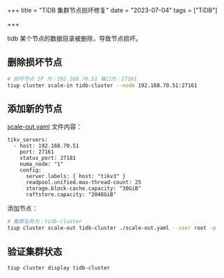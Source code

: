 +++
title = "TiDB 集群节点损坏修复"
date = "2023-07-04"
tags = ["TiDB"]

+++



tidb 某个节点的数据目录被删除，导致节点损坏。




## 删除损坏节点

```bash
# 损坏节点 IP 为：192.168.70.51 端口为：27161
tiup cluster scale-in tidb-cluster --node 192.168.70.51:27161
```



## 添加新的节点

<u>scale-out.yaml</u> 文件内容：

```
tikv_servers:
  - host: 192.168.70.51
    port: 27161
    status_port: 27181
    numa_node: "1"
    config:
      server.labels: { host: "tikv3" }
      readpool.unified.max-thread-count: 25
      storage.block-cache.capacity: "30GiB"
      raftstore.capacity: "2048GiB"
```

添加节点：

```bash
# 集群名称为：tidb-cluster
tiup cluster scale-out tidb-cluster ./scale-out.yaml --user root -p
```



## 验证集群状态

```bash
tiup cluster display tidb-cluster
```

